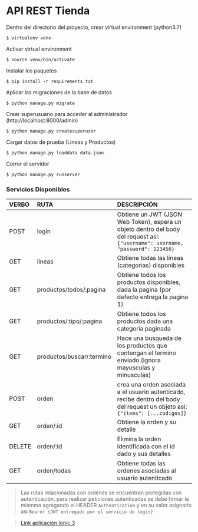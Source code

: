# API REST Tienda


Dentro del directorio del proyecto, crear virtual environment (python3.7)
```
$ virtualenv venv
```
Activar virtual environment
```
$ source venv/bin/activate 
```

Instalar los paquetes
```
$ pip install -r requirements.txt
```

Aplicar las migraciones de la base de datos
```
$ python manage.py migrate
```

Crear superusuario para acceder al administrador (http://localhost:8000/admin)
```
$ python manage.py createsuperuser
```

Cargar datos de prueba (Lineas y Productos)
```
$ python manage.py loaddata data.json
```

Correr el servidor
```
$ python manage.py runserver
```

### Servicios Disponibles

VERBO | RUTA | DESCRIPCIÓN
:---| :--- | :---
POST | login | Obtiene un JWT (JSON Web Token), espera un objeto dentro del body del request así:  ```{"username": username, "password": 123456}```
GET | lineas | Obtiene todas las lineas (categorias) disponibles
GET | productos/todos/:pagina | Obtiene todos los productos disponibles, dada la pagina (por defecto entrega la pagina 1)
GET | productos/:tipo/:pagina | Obtiene todos los productos dada una categoria paginada
GET | productos/buscar/:termino | Hace una busqueda de los productos que contengan el termino enviado (ignora mayusculas y minusculas)
POST | orden | crea una orden asociada a el usuario autenticado, recibe dentro del body del request un objeto asi: ```{"items": [...codigos]}```
GET | orden/:id | Obtiene la orden y su detalle
DELETE |orden/:id | Elimina la orden identificada con el id dado y sus detalles
GET | orden/todas | Obtiene todas las ordenes asociadas al usuario autenticado


> Las rutas relacionadas con ordenes se encuentran protegidas con autenticación, para realizar peticiones autenticadas se debe firmar la mismma agregando el HEADER `Authentication` y en su valor asignarlo asi `Bearer {JWT entregado por el servicio de login}`

> [Link aplicación Ionic 3](https://github.com/esgantivar/udemy-tienda-api-ionic3)